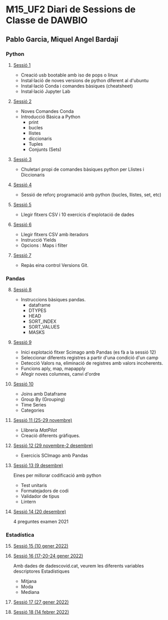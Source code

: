 # M15_UF2 Diari de Sessions de Classe de DAWBIO
## Pablo Garcia, Miquel Angel Bardají

### Python 

1. [Sessió 1](./Sessi%C3%B31_PreparacioEntorn "Sessió 1")
	- Creació usb bootable amb iso de pops o linux
	- Instal·lació de noves versions de python diferent al d'ubuntu
	- Instal·lació Conda i comandes bàsiques (cheatsheet)
	- Instal·lació Jupyter Lab
2. [Sessió 2](./Sessi%C3%B32_ComandesConda "Sessió 2")
	- Noves Comandes Conda
	- Introducció Bàsica a Python 
		- print
		- bucles
		- llistes
		- diccionaris
		- Tuples
		- Conjunts (Sets)
3. [Sessió 3](./Sessi%C3%B33_Cheatsheet "Sessió 3")
	- Chuletari propi de comandes bàsiques python per Llistes i Diccionaris
4. [Sessió 4](./Sessi%C3%B34_exercicisRepasPython "Sessió4")
	- Sessió de reforç programació amb python (bucles, llistes, set, etc)
5. [Sessió 5](./Sessió5_ExplotacioFitxersCSV "Sessió 5")
	- Llegir fitxers CSV i 10 exercicis d'explotació de dades

6. [Sessió 6](./sessio6_Iteradors_Fitxers "Sessió 6")
	- Llegir fitxers CSV amb iteradors
	- Instrucció Yields
	- Opcions : Maps i filter

7. [Sessió 7](./sessió7_git "Sessió 7")
	- Repàs eina control Versions Git.

### Pandas 

8. [Sessió 8](./Sessió8_Pandas "Sessió 8")
	- Instruccions bàsiques pandas.
		* dataframe
		* DTYPES
		* HEAD
		* SORT_INDEX
		* SORT_VALUES
		* MASKS


9. [Sessió 9](./Sessió9_PandasScimago "Sessió 9")
	- Inici explotació fitxer Scimago amb Pandas (es fà a la sessió 12)
	- Seleccionar diferents registres a partir d'una condició d'un camp
	- Detecció Valors na, eliminació de registres amb valors incoherents.
	- Funcions aply, map, mapapply
	- Afegir noves columnes, canvi d'ordre

10. [Sessió 10](./Sessió10_JoinPandas "Sessió 10")
	- Joins amb Dataframe
	- Group By (Grouping)
	- Time Series
	- Categories


11. [Sessió 11 (25-29 novembre)](./Sessió11_Grafiques "Sessió 11")

	- Llibreria *MatPilot* 
	- Creació diferents gràfiques.

12. [Sessió 12 (29 novembre-2 desembre)](./Sessió12_ScimagoPandas "Sessió 12")

	- Exercicis SCImago amb Pandas 

13. [Sessió 13 (9 desembre)](./Sessió13_Validadors "Sessió 13")

	Eines per millorar codificació amb python
	- Test unitaris
	- Formatejadors de codi
	- Validador de tipus
	- Lintern

14. [Sessió 14 (20 desembre)](./Sessió14_ExamSolutions "Exam 14")

	4 preguntes examen 2021

### Estadística 
 
15. [Sessió 15 (10 gener 2022)](./Sessió15_Estadistica "Estadística ")	


16. [Sessió 16 (17-20-24 gener 2022)](./Sessió16_EstadisticaDadesCovid "Dades covid ")	

	Amb dades de dadescovid.cat, veurem les diferents variables descriptores Estadístiques
	
	- Mitjana
	- Moda
	- Mediana

17. [Sessió 17 (27 gener 2022)](./Sessió17_PracticaEstadistica "Pràctica Estadística")

18. [Sessió 18 (14 febrer 2022)](./Sessió18_Òmiques "Ciencies Omiques")